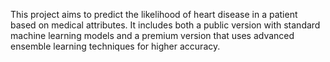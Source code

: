 This project aims to predict the likelihood of heart disease in a patient based on medical attributes. It includes both a public version with standard machine learning models and a premium version that uses advanced ensemble learning techniques for higher accuracy.

